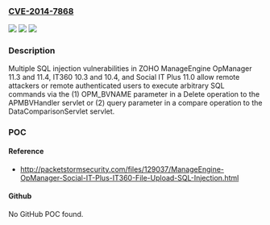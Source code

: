 ### [CVE-2014-7868](https://cve.mitre.org/cgi-bin/cvename.cgi?name=CVE-2014-7868)
![](https://img.shields.io/static/v1?label=Product&message=n%2Fa&color=blue)
![](https://img.shields.io/static/v1?label=Version&message=n%2Fa&color=blue)
![](https://img.shields.io/static/v1?label=Vulnerability&message=n%2Fa&color=brighgreen)

### Description

Multiple SQL injection vulnerabilities in ZOHO ManageEngine OpManager 11.3 and 11.4, IT360 10.3 and 10.4, and Social IT Plus 11.0 allow remote attackers or remote authenticated users to execute arbitrary SQL commands via the (1) OPM_BVNAME parameter in a Delete operation to the APMBVHandler servlet or (2) query parameter in a compare operation to the DataComparisonServlet servlet.

### POC

#### Reference
- http://packetstormsecurity.com/files/129037/ManageEngine-OpManager-Social-IT-Plus-IT360-File-Upload-SQL-Injection.html

#### Github
No GitHub POC found.

